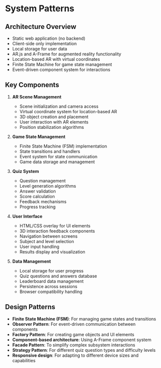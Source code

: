 # System Patterns

## Architecture Overview
- Static web application (no backend)
- Client-side only implementation
- Local storage for user data
- AR.js and A-Frame for augmented reality functionality
- Location-based AR with virtual coordinates
- Finite State Machine for game state management
- Event-driven component system for interactions

## Key Components
1. **AR Scene Management**
   - Scene initialization and camera access
   - Virtual coordinate system for location-based AR
   - 3D object creation and placement
   - User interaction with AR elements
   - Position stabilization algorithms

2. **Game State Management**
   - Finite State Machine (FSM) implementation
   - State transitions and handlers
   - Event system for state communication
   - Game data storage and management

3. **Quiz System**
   - Question management
   - Level generation algorithms
   - Answer validation
   - Score calculation
   - Feedback mechanisms
   - Progress tracking

4. **User Interface**
   - HTML/CSS overlay for UI elements
   - 3D interaction feedback components
   - Navigation between screens
   - Subject and level selection
   - User input handling
   - Results display and visualization

5. **Data Management**
   - Local storage for user progress
   - Quiz questions and answers database
   - Leaderboard data management
   - Persistence across sessions
   - Browser compatibility handling

## Design Patterns
- **Finite State Machine (FSM)**: For managing game states and transitions
- **Observer Pattern**: For event-driven communication between components
- **Factory Pattern**: For creating game objects and UI elements
- **Component-based architecture**: Using A-Frame component system
- **Facade Pattern**: To simplify complex subsystem interactions
- **Strategy Pattern**: For different quiz question types and difficulty levels
- **Responsive design**: For adapting to different device sizes and capabilities
